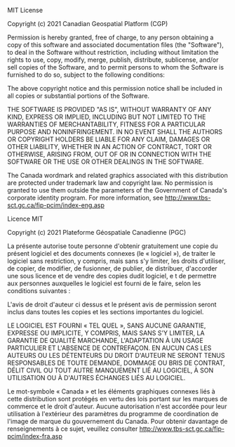 MIT License

Copyright (c) 2021 Canadian Geospatial Platform (CGP)

Permission is hereby granted, free of charge, to any person obtaining a copy of this software and associated documentation files (the "Software"), to deal in the Software without restriction, including without limitation the rights to use, copy, modify, merge, publish, distribute, sublicense, and/or sell copies of the Software, and to permit persons to whom the Software is furnished to do so, subject to the following conditions:

The above copyright notice and this permission notice shall be included in all copies or substantial portions of the Software.

THE SOFTWARE IS PROVIDED "AS IS", WITHOUT WARRANTY OF ANY KIND, EXPRESS OR IMPLIED, INCLUDING BUT NOT LIMITED TO THE WARRANTIES OF MERCHANTABILITY, FITNESS FOR A PARTICULAR PURPOSE AND NONINFRINGEMENT. IN NO EVENT SHALL THE AUTHORS OR COPYRIGHT HOLDERS BE LIABLE FOR ANY CLAIM, DAMAGES OR OTHER LIABILITY, WHETHER IN AN ACTION OF CONTRACT, TORT OR OTHERWISE, ARISING FROM, OUT OF OR IN CONNECTION WITH THE SOFTWARE OR THE USE OR OTHER DEALINGS IN THE SOFTWARE.

The Canada wordmark and related graphics associated with this distribution are protected under trademark law and copyright law. No permission is granted to use them outside the parameters of the Government of Canada's corporate identity program. For more information, see http://www.tbs-sct.gc.ca/fip-pcim/index-eng.asp

Licence MIT

Copyright (c) 2021 Plateforme Géospatiale Canadienne (PGC)

La présente autorise toute personne d'obtenir gratuitement une copie du présent logiciel et des documents connexes (le « logiciel »), de traiter le logiciel sans restriction, y compris, mais sans s'y limiter, les droits d'utiliser, de copier, de modifier, de fusionner, de publier, de distribuer, d'accorder une sous licence et de vendre des copies dudit logiciel, e t de permettre aux personnes auxquelles le logiciel est fourni de le faire, selon les conditions suivantes :

L'avis de droit d'auteur ci dessus et le présent avis de permission seront inclus dans toutes les copies et les sections importantes du logiciel.

LE LOGICIEL EST FOURNI « TEL QUEL », SANS AUCUNE GARANTIE, EXPRESSE OU IMPLICITE, Y COMPRIS, MAIS SANS S'Y LIMITER, LA GARANTIE DE QUALITÉ MARCHANDE, L'ADAPTATION À UN USAGE PARTICULIER ET L'ABSENCE DE CONTREFAÇON. EN AUCUN CAS LES AUTEURS OU LES DÉTENTEURS DU DROIT D'AUTEUR NE SERONT TENUS RESPONSABLES DE TOUTE DEMANDE, DOMMAGE OU BRIS DE CONTRAT, DÉLIT CIVIL OU TOUT AUTRE MANQUEMENT LIÉ AU LOGICIEL, À SON UTILISATION OU À D'AUTRES ÉCHANGES LIÉS AU LOGICIEL.

Le mot-symbole « Canada » et les éléments graphiques connexes liés à cette distribution sont protégés en vertu des lois portant sur les marques de commerce et le droit d'auteur. Aucune autorisation n'est accordée pour leur utilisation à l'extérieur des paramètres du programme de coordination de l'image de marque du gouvernement du Canada. Pour obtenir davantage de renseignements à ce sujet, veuillez consulter http://www.tbs-sct.gc.ca/fip-pcim/index-fra.asp